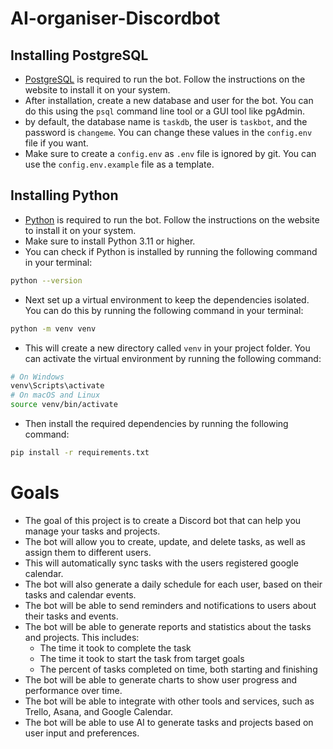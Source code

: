 # AI-organiser-Discordbot

## Installing PostgreSQL

- [PostgreSQL](https://www.postgresql.org/download/) is required to run the bot. Follow the instructions on the website to install it on your system.
- After installation, create a new database and user for the bot. You can do this using the `psql` command line tool or a GUI tool like pgAdmin.
- by default, the database name is `taskdb`, the user is `taskbot`, and the password is `changeme`. You can change these values in the `config.env` file if you want.
- Make sure to create a `config.env` as `.env` file is ignored by git. You can use the `config.env.example` file as a template.

## Installing Python
- [Python](https://www.python.org/downloads/) is required to run the bot. Follow the instructions on the website to install it on your system.
- Make sure to install Python 3.11 or higher.
- You can check if Python is installed by running the following command in your terminal:
```bash
python --version
```
- Next set up a virtual environment to keep the dependencies isolated. You can do this by running the following command in your terminal:
```bash
python -m venv venv
```
- This will create a new directory called `venv` in your project folder. You can activate the virtual environment by running the following command:
```bash
# On Windows
venv\Scripts\activate
# On macOS and Linux
source venv/bin/activate
```
- Then install the required dependencies by running the following command:
```bash
pip install -r requirements.txt
```

# Goals

- The goal of this project is to create a Discord bot that can help you manage your tasks and projects.
- The bot will allow you to create, update, and delete tasks, as well as assign them to different users.
- This will automatically sync tasks with the users registered google calendar.
- The bot will also generate a daily schedule for each user, based on their tasks and calendar events.
- The bot will be able to send reminders and notifications to users about their tasks and events.
- The bot will be able to generate reports and statistics about the tasks and projects. This includes:
  - The time it took to complete the task
  - The time it took to start the task from target goals
  - The percent of tasks completed on time, both starting and finishing
- The bot will be able to generate charts to show user progress and performance over time.
- The bot will be able to integrate with other tools and services, such as Trello, Asana, and Google Calendar.
- The bot will be able to use AI to generate tasks and projects based on user input and preferences.